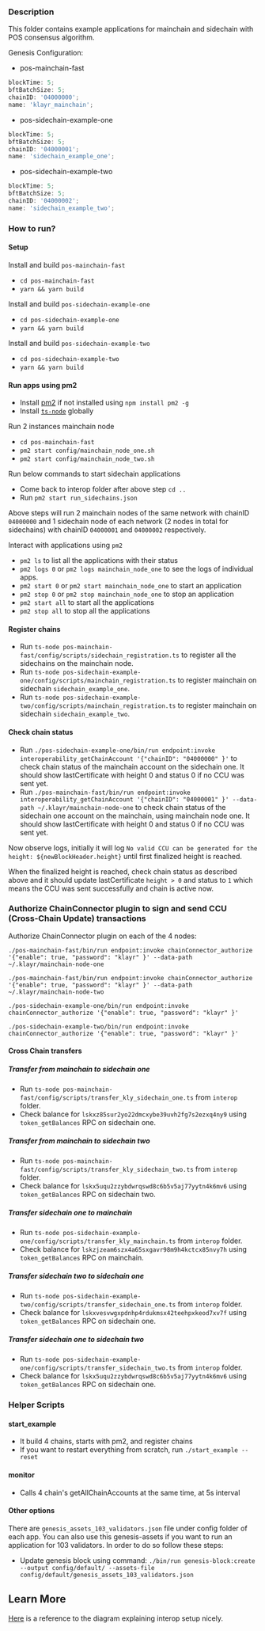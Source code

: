 ### Description

This folder contains example applications for mainchain and sidechain with POS consensus algorithm.

Genesis Configuration:

- pos-mainchain-fast

```js
blockTime: 5;
bftBatchSize: 5;
chainID: '04000000';
name: 'klayr_mainchain';
```

- pos-sidechain-example-one

```js
blockTime: 5;
bftBatchSize: 5;
chainID: '04000001';
name: 'sidechain_example_one';
```

- pos-sidechain-example-two

```js
blockTime: 5;
bftBatchSize: 5;
chainID: '04000002';
name: 'sidechain_example_two';
```

### How to run?

#### Setup

Install and build `pos-mainchain-fast`

- `cd pos-mainchain-fast`
- `yarn && yarn build`

Install and build `pos-sidechain-example-one`

- `cd pos-sidechain-example-one`
- `yarn && yarn build`

Install and build `pos-sidechain-example-two`

- `cd pos-sidechain-example-two`
- `yarn && yarn build`

#### Run apps using pm2

- Install [pm2](https://pm2.keymetrics.io/) if not installed using `npm install pm2 -g`
- Install [`ts-node`](https://www.npmjs.com/package/ts-node) globally

Run 2 instances mainchain node

- `cd pos-mainchain-fast`
- `pm2 start config/mainchain_node_one.sh`
- `pm2 start config/mainchain_node_two.sh`

Run below commands to start sidechain applications

- Come back to interop folder after above step `cd ..`
- Run `pm2 start run_sidechains.json`

Above steps will run 2 mainchain nodes of the same network with chainID `04000000` and 1 sidechain node of each network (2 nodes in total for sidechains) with chainID `04000001` and `04000002` respectively.

Interact with applications using `pm2`

- `pm2 ls` to list all the applications with their status
- `pm2 logs 0` or `pm2 logs mainchain_node_one` to see the logs of individual apps.
- `pm2 start 0` or `pm2 start mainchain_node_one` to start an application
- `pm2 stop 0` or `pm2 stop mainchain_node_one` to stop an application
- `pm2 start all` to start all the applications
- `pm2 stop all` to stop all the applications

#### Register chains

- Run `ts-node pos-mainchain-fast/config/scripts/sidechain_registration.ts` to register all the sidechains on the mainchain node.
- Run `ts-node pos-sidechain-example-one/config/scripts/mainchain_registration.ts` to register mainchain on sidechain `sidechain_example_one`.
- Run `ts-node pos-sidechain-example-two/config/scripts/mainchain_registration.ts` to register mainchain on sidechain `sidechain_example_two`.

#### Check chain status

- Run `./pos-sidechain-example-one/bin/run endpoint:invoke interoperability_getChainAccount '{"chainID": "04000000" }'` to check chain status of the mainchain account on the sidechain one. It should show lastCertificate with height 0 and status 0 if no CCU was sent yet.
- Run `./pos-mainchain-fast/bin/run endpoint:invoke interoperability_getChainAccount '{"chainID": "04000001" }' --data-path ~/.klayr/mainchain-node-one` to check chain status of the sidechain one account on the mainchain, using mainchain node one. It should show lastCertificate with height 0 and status 0 if no CCU was sent yet.

Now observe logs, initially it will log `No valid CCU can be generated for the height: ${newBlockHeader.height}` until first finalized height is reached.

When the finalized height is reached, check chain status as described above and it should update lastCertificate `height > 0` and status to `1` which means the CCU was sent successfully and chain is active now.

### Authorize ChainConnector plugin to sign and send CCU (Cross-Chain Update) transactions

Authorize ChainConnector plugin on each of the 4 nodes:

```
./pos-mainchain-fast/bin/run endpoint:invoke chainConnector_authorize '{"enable": true, "password": "klayr" }' --data-path ~/.klayr/mainchain-node-one

./pos-mainchain-fast/bin/run endpoint:invoke chainConnector_authorize '{"enable": true, "password": "klayr" }' --data-path ~/.klayr/mainchain-node-two

./pos-sidechain-example-one/bin/run endpoint:invoke chainConnector_authorize '{"enable": true, "password": "klayr" }'

./pos-sidechain-example-two/bin/run endpoint:invoke chainConnector_authorize '{"enable": true, "password": "klayr" }'
```

#### Cross Chain transfers

##### Transfer from mainchain to sidechain one

- Run `ts-node pos-mainchain-fast/config/scripts/transfer_kly_sidechain_one.ts` from `interop` folder.
- Check balance for `lskxz85sur2yo22dmcxybe39uvh2fg7s2ezxq4ny9` using `token_getBalances` RPC on sidechain one.

##### Transfer from mainchain to sidechain two

- Run `ts-node pos-mainchain-fast/config/scripts/transfer_kly_sidechain_two.ts` from `interop` folder.
- Check balance for `lskx5uqu2zzybdwrqswd8c6b5v5aj77yytn4k6mv6` using `token_getBalances` RPC on sidechain two.

##### Transfer sidechain one to mainchain

- Run `ts-node pos-sidechain-example-one/config/scripts/transfer_kly_mainchain.ts` from `interop` folder.
- Check balance for `lskzjzeam6szx4a65sxgavr98m9h4kctcx85nvy7h` using `token_getBalances` RPC on mainchain.

##### Transfer sidechain two to sidechain one

- Run `ts-node pos-sidechain-example-two/config/scripts/transfer_sidechain_one.ts` from `interop` folder.
- Check balance for `lskxvesvwgxpdnhp4rdukmsx42teehpxkeod7xv7f` using `token_getBalances` RPC on sidechain one.

##### Transfer sidechain one to sidechain two

- Run `ts-node pos-sidechain-example-one/config/scripts/transfer_sidechain_two.ts` from `interop` folder.
- Check balance for `lskx5uqu2zzybdwrqswd8c6b5v5aj77yytn4k6mv6` using `token_getBalances` RPC on sidechain one.

### Helper Scripts

#### start_example

- It build 4 chains, starts with pm2, and register chains
- If you want to restart everything from scratch, run `./start_example --reset`

#### monitor

- Calls 4 chain's getAllChainAccounts at the same time, at 5s interval

#### Other options

There are `genesis_assets_103_validators.json` file under config folder of each app. You can also use this
genesis-assets if you want to run an application for 103 validators. In order to do so follow these steps:

- Update genesis block using
  command: `./bin/run genesis-block:create --output config/default/ --assets-file config/default/genesis_assets_103_validators.json`

## Learn More

[Here](https://github.com/Klayrhq/klayr-docs/blob/7a7c1606c688f8cd91b50d0ddc199907c6b4f759/docs/modules/ROOT/images/build-blockchain/interop-example.png) is a reference to the diagram explaining interop setup nicely.
